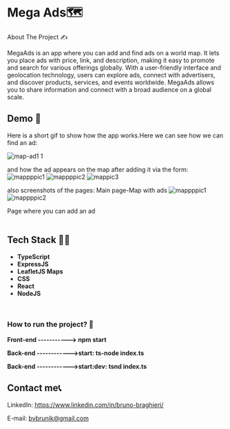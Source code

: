 # Mega Ads🗺

 About The Project ✍

MegaAds is an app where you can add and find ads on a world map. It lets you place ads with price, link, and description, making it easy to promote and search for various offerings globally. With a user-friendly interface and geolocation technology, users can explore ads, connect with advertisers, and discover products, services, and events worldwide. MegaAds allows you to share information and connect with a broad audience on a global scale.
<br>

## Demo 🤩

Here is a short gif to show how the app works.Here we can see how we can find an ad:

![map-ad1 1](https://github.com/Jednookiprogramista/MegaAdsFront/assets/98560465/b59dce19-6ed2-497e-a093-48ad030d07e3)


and how the ad appears on the map after adding it via the form:
![mappppic1](https://github.com/Jednookiprogramista/MegaAdsFront/assets/98560465/056d1cdb-5e60-48d9-88fd-0fd2259f617d)
![mappppic2](https://github.com/Jednookiprogramista/MegaAdsFront/assets/98560465/9021228c-e731-4ec3-a8fe-8300e81b8378)
![mappic3](https://github.com/Jednookiprogramista/MegaAdsFront/assets/98560465/ae540e14-6607-4bd0-8733-e6104ea44829)






also screenshots of the pages:
Main page-Map with ads
![mappppic1](https://github.com/Jednookiprogramista/MegaAdsFront/assets/98560465/87f2fc04-6c7d-42ca-8cef-4a983e36fd3e)
![mappppic2](https://github.com/Jednookiprogramista/MegaAdsFront/assets/98560465/fb5f9b7c-9426-493a-96bb-91c816ee0f62)

Page where you can add an ad
<br>
<br>



## Tech Stack 👨‍🏫

- **TypeScript**
- **ExpressJS**
- **LeafletJS Maps**
- **CSS**
- **React**
- **NodeJS**

<br>

### How to run the project? 🚂

**Front-end -----------> npm start**

**Back-end ------------>start: ts-node index.ts**

**Back-end ------------>start:dev: tsnd index.ts**

## Contact me📞

LinkedIn: https://www.linkedin.com/in/bruno-braghieri/

E-mail: bvbrunik@gmail.com
